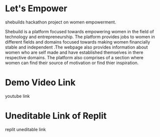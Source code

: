 # Let's Empower
shebuilds hackathon project on women empowerment.

Shebuild is a platform focused towards empowering women in the field of technology and entrepreneurship. The platform provides jobs to women in different fields and domains focused towards making women financially stable and independent .The webpage also provides information about women who are self made and have established themselves in there respective domains.
The platform also comprises of a section where women can find their source of motivation or find thier inspiration.

# Demo Video Link
youtube link

# Uneditable Link of Replit
replit uneditable link
